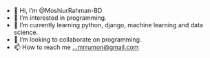 - 👋 Hi, I’m @MoshiurRahman-BD
- 👀 I’m interested in programming.
- 🌱 I’m currently learning python, django, machine learning and data science.
- 💞️ I’m looking to collaborate on programming.
- 📫 How to reach me ...mrrumon@gmail.com

<!---
MoshiurRahman-BD/MoshiurRahman-BD is a ✨ special ✨ repository because its `README.md` (this file) appears on your GitHub profile.
You can click the Preview link to take a look at your changes.
--->
